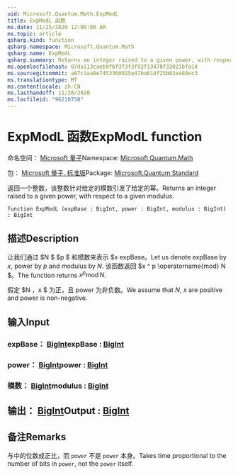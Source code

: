 ```yaml
---
uid: Microsoft.Quantum.Math.ExpModL
title: ExpModL 函数
ms.date: 11/25/2020 12:00:00 AM
ms.topic: article
qsharp.kind: function
qsharp.namespace: Microsoft.Quantum.Math
qsharp.name: ExpModL
qsharp.summary: Returns an integer raised to a given power, with respect to a given modulus.
ms.openlocfilehash: 07da113caeb9f6f3f3f3f92f13478f33021bfa14
ms.sourcegitcommit: a87c1aa8e7453360025e47ba614f25b02ea84ec3
ms.translationtype: MT
ms.contentlocale: zh-CN
ms.lasthandoff: 11/26/2020
ms.locfileid: "96210738"
---
```

# <a name="expmodl-function"></a><span data-ttu-id="54f5a-102">ExpModL 函数</span><span class="sxs-lookup"><span data-stu-id="54f5a-102">ExpModL function</span></span>

<span data-ttu-id="54f5a-103">命名空间： [Microsoft 量子](xref:Microsoft.Quantum.Math)</span><span class="sxs-lookup"><span data-stu-id="54f5a-103">Namespace: [Microsoft.Quantum.Math](xref:Microsoft.Quantum.Math)</span></span>

<span data-ttu-id="54f5a-104">包： [Microsoft 量子. 标准版](https://nuget.org/packages/Microsoft.Quantum.Standard)</span><span class="sxs-lookup"><span data-stu-id="54f5a-104">Package: [Microsoft.Quantum.Standard](https://nuget.org/packages/Microsoft.Quantum.Standard)</span></span>


<span data-ttu-id="54f5a-105">返回一个整数，该整数针对给定的模数引发了给定的幂。</span><span class="sxs-lookup"><span data-stu-id="54f5a-105">Returns an integer raised to a given power, with respect to a given modulus.</span></span>

```qsharp
function ExpModL (expBase : BigInt, power : BigInt, modulus : BigInt) : BigInt
```


## <a name="description"></a><span data-ttu-id="54f5a-106">描述</span><span class="sxs-lookup"><span data-stu-id="54f5a-106">Description</span></span>

<span data-ttu-id="54f5a-107">让我们通过 $N $ $p $ 和模数来表示 $x expBase。</span><span class="sxs-lookup"><span data-stu-id="54f5a-107">Let us denote expBase by $x$, power by $p$ and modulus by $N$.</span></span>
<span data-ttu-id="54f5a-108">该函数返回 $x ^ p \operatorname{mod} N $。</span><span class="sxs-lookup"><span data-stu-id="54f5a-108">The function returns $x^p \operatorname{mod} N$.</span></span>

<span data-ttu-id="54f5a-109">假定 $N $，$x $ 为正，且 power 为非负数。</span><span class="sxs-lookup"><span data-stu-id="54f5a-109">We assume that $N$, $x$ are positive and power is non-negative.</span></span>

## <a name="input"></a><span data-ttu-id="54f5a-110">输入</span><span class="sxs-lookup"><span data-stu-id="54f5a-110">Input</span></span>

### <a name="expbase--bigint"></a><span data-ttu-id="54f5a-111">expBase： [BigInt](xref:microsoft.quantum.lang-ref.bigint)</span><span class="sxs-lookup"><span data-stu-id="54f5a-111">expBase : [BigInt](xref:microsoft.quantum.lang-ref.bigint)</span></span>




### <a name="power--bigint"></a><span data-ttu-id="54f5a-112">power： [BigInt](xref:microsoft.quantum.lang-ref.bigint)</span><span class="sxs-lookup"><span data-stu-id="54f5a-112">power : [BigInt](xref:microsoft.quantum.lang-ref.bigint)</span></span>




### <a name="modulus--bigint"></a><span data-ttu-id="54f5a-113">模数： [BigInt](xref:microsoft.quantum.lang-ref.bigint)</span><span class="sxs-lookup"><span data-stu-id="54f5a-113">modulus : [BigInt](xref:microsoft.quantum.lang-ref.bigint)</span></span>





## <a name="output--bigint"></a><span data-ttu-id="54f5a-114">输出： [BigInt](xref:microsoft.quantum.lang-ref.bigint)</span><span class="sxs-lookup"><span data-stu-id="54f5a-114">Output : [BigInt](xref:microsoft.quantum.lang-ref.bigint)</span></span>



## <a name="remarks"></a><span data-ttu-id="54f5a-115">备注</span><span class="sxs-lookup"><span data-stu-id="54f5a-115">Remarks</span></span>

<span data-ttu-id="54f5a-116">与中的位数成正比，而 `power` 不是 `power` 本身。</span><span class="sxs-lookup"><span data-stu-id="54f5a-116">Takes time proportional to the number of bits in `power`, not the `power` itself.</span></span>